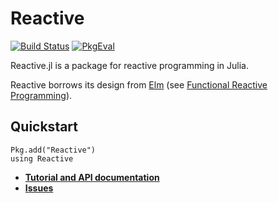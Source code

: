 # Reactive

[![Build Status](https://travis-ci.org/JuliaLang/Reactive.jl.png)](https://travis-ci.org/JuliaLang/Reactive.jl)
[![PkgEval](http://pkg.julialang.org/badges/Reactive_release.svg)](http://pkg.julialang.org/?pkg=Reactive&ver=0.3)

Reactive.jl is a package for reactive programming in Julia.

Reactive borrows its design from [Elm](http://elm-lang.org/) (see [Functional Reactive Programming](http://elm-lang.org/learn/What-is-FRP.elm)).

## Quickstart

```{.julia execute="false"}
Pkg.add("Reactive")
using Reactive
```

* **[Tutorial and API documentation](http://julialang.github.io/Reactive.jl)**
* [**Issues**](https://github.com/JuliaLang/Reactive.jl/issues/new)

